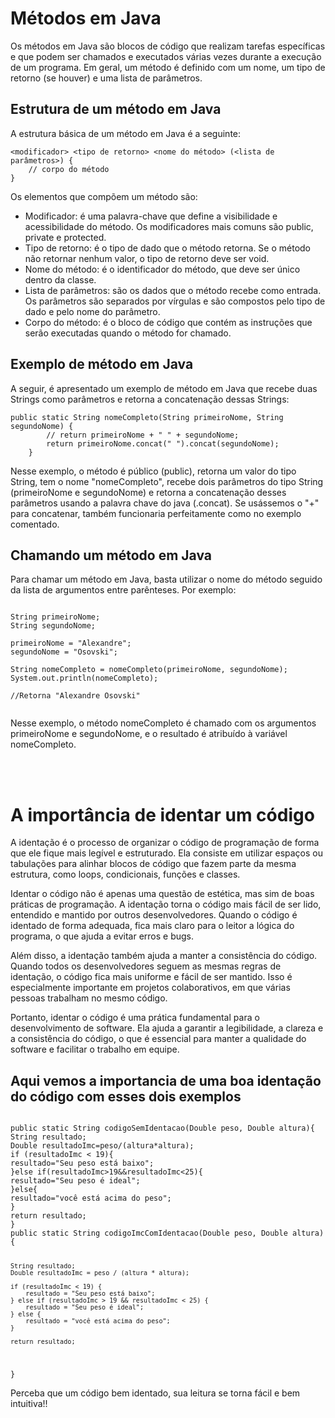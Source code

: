 <h1>Métodos em Java</h1>

<p>Os métodos em Java são blocos de código que realizam tarefas específicas e que podem ser chamados e executados várias vezes durante a execução de um programa. Em geral, um método é definido com um nome, um tipo de retorno (se houver) e uma lista de parâmetros.</p>

<h2>Estrutura de um método em Java</h2>

<p>A estrutura básica de um método em Java é a seguinte:</p>

<pre><code>&lt;modificador&gt; &lt;tipo de retorno&gt; &lt;nome do método&gt; (&lt;lista de parâmetros&gt;) {
    // corpo do método
}</code></pre>

<p>Os elementos que compõem um método são:</p>

<ul>
	<li>Modificador: é uma palavra-chave que define a visibilidade e acessibilidade do método. Os modificadores mais comuns são public, private e protected.</li>
	<li>Tipo de retorno: é o tipo de dado que o método retorna. Se o método não retornar nenhum valor, o tipo de retorno deve ser void.</li>
	<li>Nome do método: é o identificador do método, que deve ser único dentro da classe.</li>
	<li>Lista de parâmetros: são os dados que o método recebe como entrada. Os parâmetros são separados por vírgulas e são compostos pelo tipo de dado e pelo nome do parâmetro.</li>
	<li>Corpo do método: é o bloco de código que contém as instruções que serão executadas quando o método for chamado.</li>
</ul>

<h2>Exemplo de método em Java</h2>

<p>A seguir, é apresentado um exemplo de método em Java que recebe duas Strings como parâmetros e retorna a concatenação dessas Strings:</p>

<pre><code>public static String nomeCompleto(String primeiroNome, String segundoNome) {
        // return primeiroNome + " " + segundoNome;
        return primeiroNome.concat(" ").concat(segundoNome);
    }</code></pre>

<p>Nesse exemplo, o método é público (public), retorna um valor do tipo String, tem o nome "nomeCompleto", recebe dois parâmetros do tipo String (primeiroNome e segundoNome) e retorna a concatenação desses parâmetros usando a palavra chave do java (.concat). Se usássemos o "+" para concatenar, também funcionaria perfeitamente como no exemplo comentado.</p>

<h2>Chamando um método em Java</h2>

<p>Para chamar um método em Java, basta utilizar o nome do método seguido da lista de argumentos entre parênteses. Por exemplo:</p>

<pre><code>
String primeiroNome;
String segundoNome;

primeiroNome = "Alexandre";
segundoNome = "Osovski";

String nomeCompleto = nomeCompleto(primeiroNome, segundoNome);
System.out.println(nomeCompleto);

//Retorna "Alexandre Osovski"

</code></pre>

<p>Nesse exemplo, o método nomeCompleto é chamado com os argumentos primeiroNome e segundoNome, e o resultado é atribuído à variável nomeCompleto.</p>

<br><br>
 
<h1>A importância de identar um código</h1>

<p>A identação é o processo de organizar o código de programação de forma que ele fique mais legível e estruturado. Ela consiste em utilizar espaços ou tabulações para alinhar blocos de código que fazem parte da mesma estrutura, como loops, condicionais, funções e classes.</p>

<p>Identar o código não é apenas uma questão de estética, mas sim de boas práticas de programação. A identação torna o código mais fácil de ser lido, entendido e mantido por outros desenvolvedores. Quando o código é identado de forma adequada, fica mais claro para o leitor a lógica do programa, o que ajuda a evitar erros e bugs.</p>

<p>Além disso, a identação também ajuda a manter a consistência do código. Quando todos os desenvolvedores seguem as mesmas regras de identação, o código fica mais uniforme e fácil de ser mantido. Isso é especialmente importante em projetos colaborativos, em que várias pessoas trabalham no mesmo código.</p>

<p>Portanto, identar o código é uma prática fundamental para o desenvolvimento de software. Ela ajuda a garantir a legibilidade, a clareza e a consistência do código, o que é essencial para manter a qualidade do software e facilitar o trabalho em equipe.</p>

<h2>Aqui vemos a importancia de uma boa identação do código com esses dois exemplos</h2>
<code>
public static String codigoSemIdentacao(Double peso, Double altura){
String resultado;
Double resultadoImc=peso/(altura*altura);
if (resultadoImc < 19){
resultado="Seu peso está baixo";
}else if(resultadoImc>19&&resultadoImc<25){
resultado="Seu peso é ideal";
}else{
resultado="você está acima do peso";
}
return resultado;
}</code>

<code>
public static String codigoImcComIdentacao(Double peso, Double altura) {

    String resultado;
    Double resultadoImc = peso / (altura * altura);
    
    if (resultadoImc < 19) {
        resultado = "Seu peso está baixo";
    } else if (resultadoImc > 19 && resultadoImc < 25) {
        resultado = "Seu peso é ideal";
    } else {
        resultado = "você está acima do peso";
    }
    
    return resultado;
}
</code>

<p>Perceba que um código bem identado, sua leitura se torna fácil e bem intuitiva!!</p>
